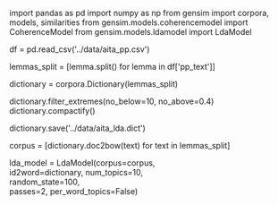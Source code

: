import pandas as pd
import numpy as np
from gensim import corpora, models, similarities
from gensim.models.coherencemodel import CoherenceModel
from gensim.models.ldamodel import LdaModel

df = pd.read_csv('../data/aita_pp.csv')

lemmas_split = [lemma.split() for lemma in df['pp_text']]

dictionary = corpora.Dictionary(lemmas_split)

dictionary.filter_extremes(no_below=10, no_above=0.4)
dictionary.compactify()

dictionary.save('../data/aita_lda.dict')


corpus = [dictionary.doc2bow(text) for text in lemmas_split]

lda_model = LdaModel(corpus=corpus,     
                     id2word=dictionary, 
                     num_topics=10,      
                     random_state=100,   
                     passes=2, 
                     per_word_topics=False)
